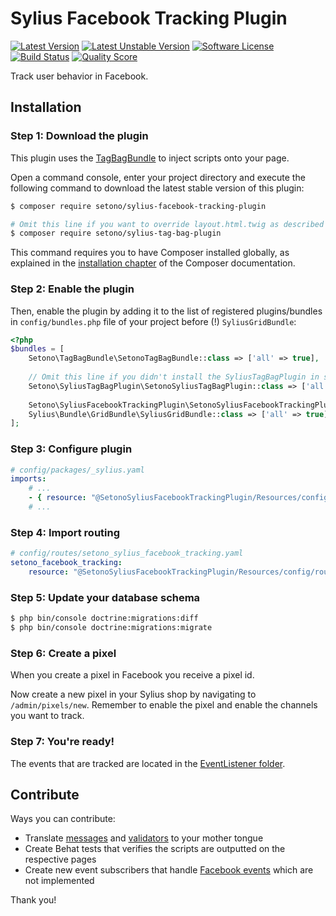 # Sylius Facebook Tracking Plugin

[![Latest Version][ico-version]][link-packagist]
[![Latest Unstable Version][ico-unstable-version]][link-packagist]
[![Software License][ico-license]](LICENSE)
[![Build Status][ico-travis]][link-travis]
[![Quality Score][ico-code-quality]][link-code-quality]

Track user behavior in Facebook.

## Installation

### Step 1: Download the plugin

This plugin uses the [TagBagBundle](https://github.com/Setono/TagBagBundle) to inject scripts onto your page.

Open a command console, enter your project directory and execute the following command to download the latest stable version of this plugin:

```bash
$ composer require setono/sylius-facebook-tracking-plugin

# Omit this line if you want to override layout.html.twig as described at https://github.com/Setono/TagBagBundle#usage
$ composer require setono/sylius-tag-bag-plugin

```

This command requires you to have Composer installed globally, as explained in the [installation chapter](https://getcomposer.org/doc/00-intro.md) of the Composer documentation.


### Step 2: Enable the plugin

Then, enable the plugin by adding it to the list of registered plugins/bundles
in `config/bundles.php` file of your project before (!) `SyliusGridBundle`:

```php
<?php
$bundles = [
    Setono\TagBagBundle\SetonoTagBagBundle::class => ['all' => true],
    
    // Omit this line if you didn't install the SyliusTagBagPlugin in step 1
    Setono\SyliusTagBagPlugin\SetonoSyliusTagBagPlugin::class => ['all' => true],
    
    Setono\SyliusFacebookTrackingPlugin\SetonoSyliusFacebookTrackingPlugin::class => ['all' => true],
    Sylius\Bundle\GridBundle\SyliusGridBundle::class => ['all' => true],
];
```

### Step 3: Configure plugin

```yaml
# config/packages/_sylius.yaml
imports:
    # ...
    - { resource: "@SetonoSyliusFacebookTrackingPlugin/Resources/config/app/config.yaml" }
    # ...
```

### Step 4: Import routing

```yaml
# config/routes/setono_sylius_facebook_tracking.yaml
setono_facebook_tracking:
    resource: "@SetonoSyliusFacebookTrackingPlugin/Resources/config/routing.yaml"
```

### Step 5: Update your database schema

```bash
$ php bin/console doctrine:migrations:diff
$ php bin/console doctrine:migrations:migrate
```

### Step 6: Create a pixel
When you create a pixel in Facebook you receive a pixel id.

Now create a new pixel in your Sylius shop by navigating to `/admin/pixels/new`.
Remember to enable the pixel and enable the channels you want to track. 

### Step 7: You're ready!
The events that are tracked are located in the [EventListener folder](src/EventListener).

## Contribute
Ways you can contribute:
* Translate [messages](src/Resources/translations/messages.en.yaml) and [validators](src/Resources/translations/validators.en.yaml) to your mother tongue
* Create Behat tests that verifies the scripts are outputted on the respective pages
* Create new event subscribers that handle [Facebook events](https://developers.facebook.com/docs/facebook-pixel/reference/) which are not implemented

Thank you!

[ico-version]: https://poser.pugx.org/setono/sylius-facebook-tracking-plugin/v/stable
[ico-unstable-version]: https://poser.pugx.org/setono/sylius-facebook-tracking-plugin/v/unstable
[ico-license]: https://poser.pugx.org/setono/sylius-facebook-tracking-plugin/license
[ico-travis]: https://travis-ci.com/Setono/SyliusFacebookTrackingPlugin.svg?branch=master
[ico-code-quality]: https://img.shields.io/scrutinizer/g/Setono/SyliusFacebookTrackingPlugin.svg?style=flat-square

[link-packagist]: https://packagist.org/packages/setono/sylius-facebook-tracking-plugin
[link-travis]: https://travis-ci.com/Setono/SyliusFacebookTrackingPlugin
[link-code-quality]: https://scrutinizer-ci.com/g/Setono/SyliusFacebookTrackingPlugin
